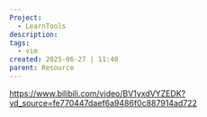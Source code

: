 ```yaml
---
Project:
  - LearnTools
description:
tags:
  - vim
created: 2025-06-27 | 11:40
parent: Resource
---
```

https://www.bilibili.com/video/BV1yxdVYZEDK?vd_source=fe770447daef6a9486f0c887914ad722